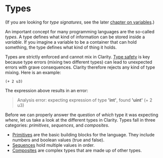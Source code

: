 # Types

(If you are looking for _type signatures_, see the later
[chapter on variables](ch04-02-variables.md#type-signatures).)

An important concept for many programming languages are the so-called _types_. A
type defines what kind of information can be stored inside a _variable_. If you
imagine a variable to be a container that can hold something, the type defines
what kind of thing it holds.

Types are strictly enforced and cannot mix in Clarity.
[Type safety](https://en.wikipedia.org/wiki/Type_safety) is key because type
errors (mixing two different types) can lead to unexpected errors with grave
consequences. Clarity therefore rejects any kind of type mixing. Here is an
example:

```Clarity
(+ 2 u3)
```

The expression above results in an error:

> Analysis error: expecting expression of type **'int'**, found **'uint'** (+ 2
> u3)

Before we can properly answer the question of _which_ type it was expecting
_where_, let us take a look at the different types in Clarity. Types fall in
three categories: _primitives_, _sequences_, and _composites_.

- [Primitives](ch02-01-primitive-types.md) are the basic building blocks for the
  language. They include numbers and boolean values (true and false).
- [Sequences](ch02-02-sequence-types.md) hold multiple values in order.
- [Composites](ch02-03-composite-types.md) are complex types that are made up of
  other types.
